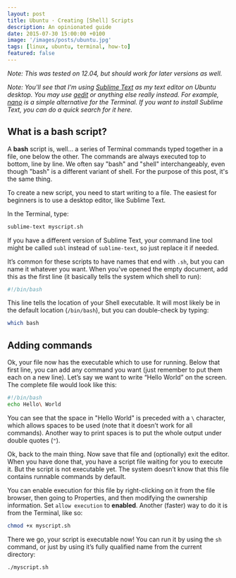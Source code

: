 ```yaml
---
layout: post
title: Ubuntu · Creating [Shell] Scripts
description: An opinionated guide
date: 2015-07-30 15:00:00 +0100
image: '/images/posts/ubuntu.jpg'
tags: [linux, ubuntu, terminal, how-to]
featured: false
---
```


_Note: This was tested on 12.04, but should work for later versions as well._

_Note: You'll see that I'm using [Sublime Text](http://www.sublimetext.com/) as my text editor on Ubuntu desktop. You may use [gedit](https://wiki.gnome.org/Apps/Gedit) or anything else really instead. For example, [nano](http://www.nano-editor.org/) is a simple alternative for the Terminal. If you want to install Sublime Text, you can do a quick search for it here._

## What is a bash script?

A **bash** script is, well... a series of Terminal commands typed together in a file, one below the other. The commands are always executed top to bottom, line by line. We often say "bash" and "shell" interchangeably, even though "bash" is a different variant of shell. For the purpose of this post, it's the same thing.

To create a new script, you need to start writing to a file. The easiest for beginners is to use a desktop editor, like Sublime Text.

In the Terminal, type:

```bash
sublime-text myscript.sh
```

If you have a different version of Sublime Text, your command line tool might be called `subl` instead of `sublime-text`, so just replace it if needed.

It’s common for these scripts to have names that end with `.sh`, but you can name it whatever you want. When you’ve opened the empty document, add this as the first line (it basically tells the system which shell to run):

```bash
#!/bin/bash
```

This line tells the location of your Shell executable. It will most likely be in the default location (`/bin/bash`), but you can double-check by typing:

```bash
which bash
```

## Adding commands

Ok, your file now has the executable which to use for running. Below that first line, you can add any command you want (just remember to put them each on a new line). Let’s say we want to write “Hello World” on the screen. The complete file would look like this:

```bash
#!/bin/bash 
echo Hello\ World
```

You can see that the space in "Hello World" is preceded with a `\` character, which allows spaces to be used (note that it doesn’t work for all commands). Another way to print spaces is to put the whole output under double quotes (`"`).

Ok, back to the main thing. Now save that file and (optionally) exit the editor. When you have done that, you have a script file waiting for you to execute it. But the script is not executable yet. The system doesn’t know that this file contains runnable commands by default.

You can enable execution for this file by right-clicking on it from the file browser, then going to Properties, and then modifying the ownership information. Set `allow execution` to **enabled**. Another (faster) way to do it is from the Terminal, like so:

```bash
chmod +x myscript.sh
```

There we go, your script is executable now! You can run it by using the `sh` command, or just by using it’s fully qualified name from the current directory:

```bash
./myscript.sh
```
